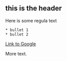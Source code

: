 ## this is the header

Here is some regula text

    * bullet 1
    * bullet 2

[Link to Google](http://google.com)

More text.
